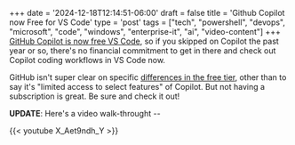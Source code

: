 +++
date = '2024-12-18T12:14:51-06:00'
draft = false
title = 'Github Copilot now Free for VS Code'
type = 'post'
tags = ["tech", "powershell", "devops", "microsoft", "code", "windows", "enterprise-it", "ai", "video-content"]
+++
[GitHub Copilot is now free VS Code](https://code.visualstudio.com/blogs/2024/12/18/free-github-copilot), so if you skipped on Copilot the past year or so, there's no financial commitment to get in there and check out Copilot coding workflows in VS Code now. <br />

GitHub isn't super clear on specific [differences in the free tier](https://docs.github.com/en/copilot/about-github-copilot/subscription-plans-for-github-copilot), other than to say it's "limited access to select features" of Copilot. But not having a subscription is great.  Be sure and check it out! <br />

**UPDATE**: Here's a video walk-throught --

<div class="video">
{{< youtube X_Aet9ndh_Y >}}
</div>